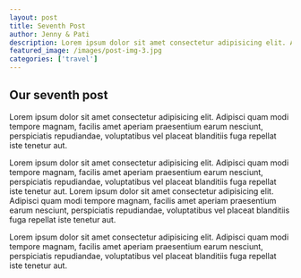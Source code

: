 ```yaml
---
layout: post
title: Seventh Post
author: Jenny & Pati
description: Lorem ipsum dolor sit amet consectetur adipisicing elit. Adipisci quam modi tempore magnam, facilis amet aperiam praesentium earum nesciunt, perspiciatis repudiandae, voluptatibus vel placeat blanditiis fuga repellat iste tenetur aut.
featured_image: /images/post-img-3.jpg
categories: ['travel']
---
```


## Our seventh post
Lorem ipsum dolor sit amet consectetur adipisicing elit. Adipisci quam modi tempore magnam, facilis amet aperiam praesentium earum nesciunt, perspiciatis repudiandae, voluptatibus vel placeat blanditiis fuga repellat iste tenetur aut.

Lorem ipsum dolor sit amet consectetur adipisicing elit. Adipisci quam modi tempore magnam, facilis amet aperiam praesentium earum nesciunt, perspiciatis repudiandae, voluptatibus vel placeat blanditiis fuga repellat iste tenetur aut.
Lorem ipsum dolor sit amet consectetur adipisicing elit. Adipisci quam modi tempore magnam, facilis amet aperiam praesentium earum nesciunt, perspiciatis repudiandae, voluptatibus vel placeat blanditiis fuga repellat iste tenetur aut.

Lorem ipsum dolor sit amet consectetur adipisicing elit. Adipisci quam modi tempore magnam, facilis amet aperiam praesentium earum nesciunt, perspiciatis repudiandae, voluptatibus vel placeat blanditiis fuga repellat iste tenetur aut.
